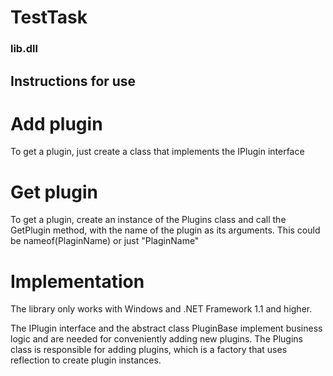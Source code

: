 # TestTask

### lib.dll

## Instructions for use

# Add plugin
To get a plugin, just create a class that implements the IPlugin interface

# Get plugin
To get a plugin, create an instance of the Plugins class and call the GetPlugin method, with the name of the plugin as its arguments. This could be nameof(PlaginName) or just "PlaginName"

# Implementation

The library only works with Windows and .NET Framework 1.1 and higher.

The IPlugin interface and the abstract class PluginBase implement business logic and are needed for conveniently adding new plugins. The Plugins class is responsible for adding plugins, which is a factory that uses reflection to create plugin instances.

